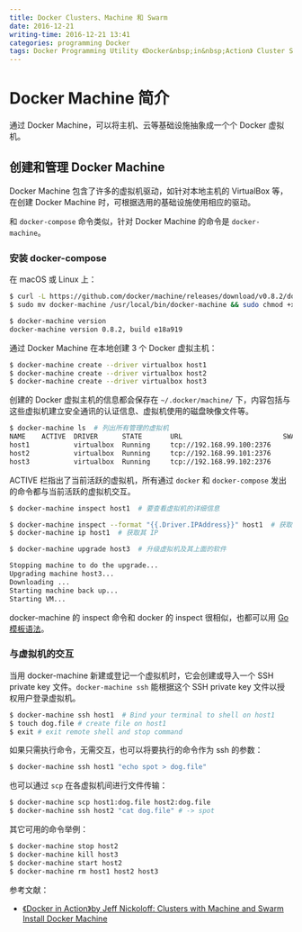 ```yaml
---
title: Docker Clusters、Machine 和 Swarm
date: 2016-12-21
writing-time: 2016-12-21 13:41
categories: programming Docker
tags: Docker Programming Utility 《Docker&nbsp;in&nbsp;Action》 Cluster Swarm Docker&nbsp;Machine docker-machine
---
```


# Docker Machine 简介

通过 Docker Machine，可以将主机、云等基础设施抽象成一个个 Docker 虚拟机。

## 创建和管理 Docker Machine

Docker Machine 包含了许多的虚拟机驱动，如针对本地主机的 VirtualBox 等，在创建 Docker Machine 时，可根据选用的基础设施使用相应的驱动。

和 `docker-compose` 命令类似，针对 Docker Machine 的命令是 `docker-machine`。

### 安装 docker-compose

在 macOS 或 Linux 上：

```bash
$ curl -L https://github.com/docker/machine/releases/download/v0.8.2/docker-machine-`uname -s`-`uname -m` > docker-machine
$ sudo mv docker-machine /usr/local/bin/docker-machine && sudo chmod +x /usr/local/bin/docker-machine
```

```bash
$ docker-machine version
docker-machine version 0.8.2, build e18a919
```



通过 Docker Machine 在本地创建 3 个 Docker 虚拟主机：

```bash
$ docker-machine create --driver virtualbox host1
$ docker-machine create --driver virtualbox host2
$ docker-machine create --driver virtualbox host3
```

创建的 Docker 虚拟主机的信息都会保存在 `~/.docker/machine/` 下，内容包括与这些虚拟机建立安全通讯的认证信息、虚拟机使用的磁盘映像文件等。

```bash
$ docker-machine ls  # 列出所有管理的虚拟机
NAME    ACTIVE  DRIVER      STATE       URL                         SWARM
host1           virtualbox  Running     tcp://192.168.99.100:2376
host2           virtualbox  Running     tcp://192.168.99.101:2376
host3           virtualbox  Running     tcp://192.168.99.102:2376
```

ACTIVE 栏指出了当前活跃的虚拟机，所有通过 `docker` 和 `docker-compose` 发出的命令都与当前活跃的虚拟机交互。

```bash
$ docker-machine inspect host1  # 要查看虚拟机的详细信息

$ docker-machine inspect --format "{{.Driver.IPAddress}}" host1  # 获取其 IP
$ docker-machine ip host1  # 获取其 IP

$ docker-machine upgrade host3  # 升级虚拟机及其上面的软件

Stopping machine to do the upgrade...
Upgrading machine host3...
Downloading ...
Starting machine back up...
Starting VM...
```

docker-machine 的 inspect 命令和 docker 的 inspect 很相似，也都可以用 [Go 模板语法](http://golang.org/pkg/text/template/)。


### 与虚拟机的交互

当用 docker-machine 新建或登记一个虚拟机时，它会创建或导入一个 SSH private key 文件。`docker-machine ssh` 能根据这个 SSH private key 文件以授权用户登录虚拟机。

```bash
$ docker-machine ssh host1  # Bind your terminal to shell on host1
$ touch dog.file # create file on host1
$ exit # exit remote shell and stop command
```

如果只需执行命令，无需交互，也可以将要执行的命令作为 ssh 的参数：

```bash
$ docker-machine ssh host1 "echo spot > dog.file"
```

也可以通过 `scp` 在各虚拟机间进行文件传输：

```bash
$ docker-machine scp host1:dog.file host2:dog.file
$ docker-machine ssh host2 "cat dog.file" # -> spot
```

其它可用的命令举例：

```bash
$ docker-machine stop host2
$ docker-machine kill host3
$ docker-machine start host2
$ docker-machine rm host1 host2 host3
```







参考文献： 

+ [《Docker in Action》by Jeff Nickoloff: Clusters with Machine and Swarm](https://www.amazon.com/Docker-Action-Jeff-Nickoloff/dp/1633430235/)
[Install Docker Machine](https://docs.docker.com/machine/install-machine/)
